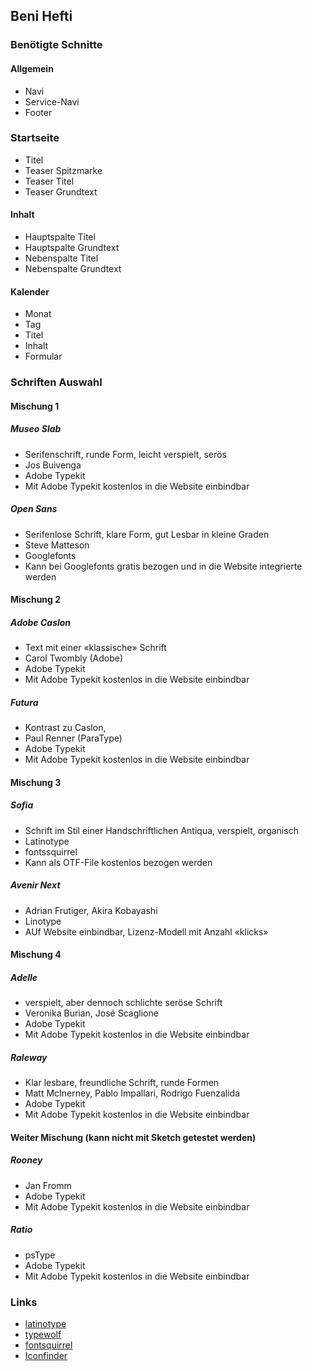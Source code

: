 ## Beni Hefti

### Benötigte Schnitte

#### Allgemein

* Navi
* Service-Navi
* Footer

### Startseite

* Titel
* Teaser Spitzmarke
* Teaser Titel 
* Teaser Grundtext

#### Inhalt

* Hauptspalte Titel
* Hauptspalte Grundtext
* Nebenspalte Titel
* Nebenspalte Grundtext

#### Kalender

* Monat
* Tag
* Titel
* Inhalt
* Formular

### Schriften Auswahl

#### Mischung 1

##### Museo Slab
* Serifenschrift, runde Form, leicht verspielt, serös
* Jos Buivenga
* Adobe Typekit
* Mit Adobe Typekit kostenlos in die Website einbindbar
 
##### Open Sans
* Serifenlose Schrift, klare Form, gut Lesbar in kleine Graden
* Steve Matteson
* Googlefonts
* Kann bei Googlefonts gratis bezogen und in die Website integrierte werden

#### Mischung 2

##### Adobe Caslon

* Text mit einer «klassische» Schrift
* Carol Twombly (Adobe)
* Adobe Typekit
* Mit Adobe Typekit kostenlos in die Website einbindbar

##### Futura

* Kontrast zu Caslon, 
* Paul Renner (ParaType)
* Adobe Typekit
* Mit Adobe Typekit kostenlos in die Website einbindbar

#### Mischung 3

##### Sofia

* Schrift im Stil einer Handschriftlichen Antiqua, verspielt, organisch
* Latinotype
* fontssquirrel
* Kann als OTF-File kostenlos bezogen werden

##### Avenir Next

* Adrian Frutiger, Akira Kobayashi
* Linotype
* AUf Website einbindbar, Lizenz-Modell mit Anzahl «klicks»

#### Mischung 4

##### Adelle

* verspielt, aber dennoch schlichte seröse Schrift
* Veronika Burian, José Scaglione
* Adobe Typekit
* Mit Adobe Typekit kostenlos in die Website einbindbar

##### Raleway

* Klar lesbare, freundliche Schrift, runde Formen
* Matt McInerney, Pablo Impallari, Rodrigo Fuenzalida
* Adobe Typekit
* Mit Adobe Typekit kostenlos in die Website einbindbar

#### Weiter Mischung (kann nicht mit Sketch getestet werden)

##### Rooney

* Jan Fromm
* Adobe Typekit
* Mit Adobe Typekit kostenlos in die Website einbindbar

##### Ratio

* psType
* Adobe Typekit
* Mit Adobe Typekit kostenlos in die Website einbindbar

### Links

* [latinotype](http://www.latinotype.com)
* [typewolf](https://www.typewolf.com)
* [fontsquirrel](https://www.fontsquirrel.com)
* [Iconfinder](https://www.iconfinder.com)

